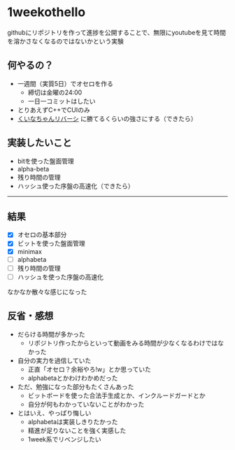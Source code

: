 # 1weekothello
githubにリポジトリを作って進捗を公開することで、無限にyoutubeを見て時間を溶かさなくなるのではないかという実験
## 何やるの？
- 一週間（実質5日）でオセロを作る
    - 締切は金曜の24:00
    - 一日一コミットはしたい
- とりあえずC++でCUIのみ
- [くいなちゃんリバーシ](http://kuina.ch/board_games/play) に勝てるくらいの強さにする（できたら）
## 実装したいこと
- bitを使った盤面管理
- alpha-beta
- 残り時間の管理
- ハッシュ使った序盤の高速化（できたら）
-----

## 結果

- [x] オセロの基本部分
- [x] ビットを使った盤面管理
- [x] minimax
- [ ] alphabeta
- [ ] 残り時間の管理
- [ ] ハッシュを使った序盤の高速化

なかなか散々な感じになった

## 反省・感想
- だらける時間が多かった
    - リポジトリ作ったからといって動画をみる時間が少なくなるわけではなかった
- 自分の実力を過信していた
    - 正直「オセロ？余裕やろ!w」とか思っていた
    - alphabetaとかわけわかめだった
- ただ、勉強になった部分もたくさんあった
    - ビットボードを使った合法手生成とか、インクルードガードとか
    - 自分が何もわかっていないことがわかった
- とはいえ、やっぱり悔しい
    - alphabetaは実装しきりたかった
    - 精進が足りないことを強く実感した
    - 1week系でリベンジしたい